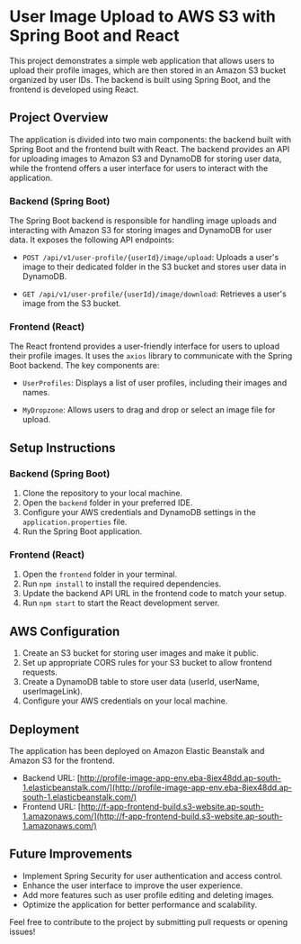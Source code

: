 # User Image Upload to AWS S3 with Spring Boot and React

This project demonstrates a simple web application that allows users to upload their profile images, which are then stored in an Amazon S3 bucket organized by user IDs. The backend is built using Spring Boot, and the frontend is developed using React.

## Project Overview

The application is divided into two main components: the backend built with Spring Boot and the frontend built with React. The backend provides an API for uploading images to Amazon S3 and DynamoDB for storing user data, while the frontend offers a user interface for users to interact with the application.

### Backend (Spring Boot)

The Spring Boot backend is responsible for handling image uploads and interacting with Amazon S3 for storing images and DynamoDB for user data. It exposes the following API endpoints:

- `POST /api/v1/user-profile/{userId}/image/upload`: Uploads a user's image to their dedicated folder in the S3 bucket and stores user data in DynamoDB.

- `GET /api/v1/user-profile/{userId}/image/download`: Retrieves a user's image from the S3 bucket.

### Frontend (React)

The React frontend provides a user-friendly interface for users to upload their profile images. It uses the `axios` library to communicate with the Spring Boot backend. The key components are:

- `UserProfiles`: Displays a list of user profiles, including their images and names.

- `MyDropzone`: Allows users to drag and drop or select an image file for upload.

## Setup Instructions

### Backend (Spring Boot)

1. Clone the repository to your local machine.
2. Open the `backend` folder in your preferred IDE.
3. Configure your AWS credentials and DynamoDB settings in the `application.properties` file.
4. Run the Spring Boot application.

### Frontend (React)

1. Open the `frontend` folder in your terminal.
2. Run `npm install` to install the required dependencies.
3. Update the backend API URL in the frontend code to match your setup.
4. Run `npm start` to start the React development server.

## AWS Configuration

1. Create an S3 bucket for storing user images and make it public.
2. Set up appropriate CORS rules for your S3 bucket to allow frontend requests.
3. Create a DynamoDB table to store user data (userId, userName, userImageLink).
4. Configure your AWS credentials on your local machine.

## Deployment

The application has been deployed on Amazon Elastic Beanstalk and Amazon S3 for the frontend.

- Backend URL: [http://profile-image-app-env.eba-8iex48dd.ap-south-1.elasticbeanstalk.com/](http://profile-image-app-env.eba-8iex48dd.ap-south-1.elasticbeanstalk.com/)
- Frontend URL: [http://f-app-frontend-build.s3-website.ap-south-1.amazonaws.com/](http://f-app-frontend-build.s3-website.ap-south-1.amazonaws.com/)

## Future Improvements

- Implement Spring Security for user authentication and access control.
- Enhance the user interface to improve the user experience.
- Add more features such as user profile editing and deleting images.
- Optimize the application for better performance and scalability.

Feel free to contribute to the project by submitting pull requests or opening issues!

